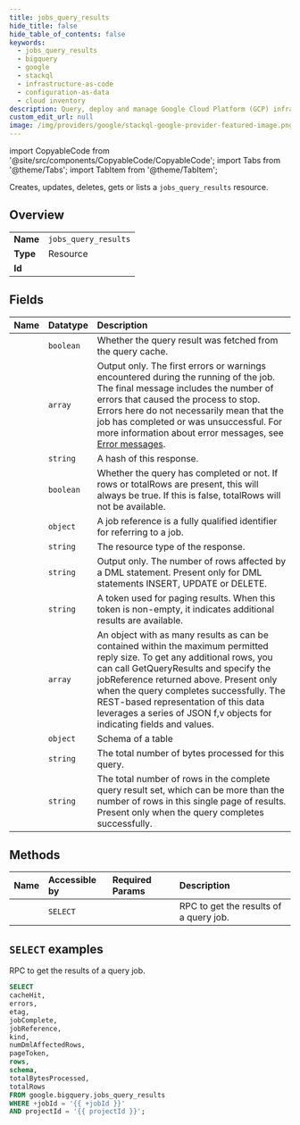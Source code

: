 ```yaml
---
title: jobs_query_results
hide_title: false
hide_table_of_contents: false
keywords:
  - jobs_query_results
  - bigquery
  - google
  - stackql
  - infrastructure-as-code
  - configuration-as-data
  - cloud inventory
description: Query, deploy and manage Google Cloud Platform (GCP) infrastructure and resources using SQL
custom_edit_url: null
image: /img/providers/google/stackql-google-provider-featured-image.png
---
```


import CopyableCode from '@site/src/components/CopyableCode/CopyableCode';
import Tabs from '@theme/Tabs';
import TabItem from '@theme/TabItem';

Creates, updates, deletes, gets or lists a <code>jobs_query_results</code> resource.

## Overview
<table><tbody>
<tr><td><b>Name</b></td><td><code>jobs_query_results</code></td></tr>
<tr><td><b>Type</b></td><td>Resource</td></tr>
<tr><td><b>Id</b></td><td><CopyableCode code="google.bigquery.jobs_query_results" /></td></tr>
</tbody></table>

## Fields
| Name | Datatype | Description |
|:-----|:---------|:------------|
| <CopyableCode code="cacheHit" /> | `boolean` | Whether the query result was fetched from the query cache. |
| <CopyableCode code="errors" /> | `array` | Output only. The first errors or warnings encountered during the running of the job. The final message includes the number of errors that caused the process to stop. Errors here do not necessarily mean that the job has completed or was unsuccessful. For more information about error messages, see [Error messages](https://cloud.google.com/bigquery/docs/error-messages). |
| <CopyableCode code="etag" /> | `string` | A hash of this response. |
| <CopyableCode code="jobComplete" /> | `boolean` | Whether the query has completed or not. If rows or totalRows are present, this will always be true. If this is false, totalRows will not be available. |
| <CopyableCode code="jobReference" /> | `object` | A job reference is a fully qualified identifier for referring to a job. |
| <CopyableCode code="kind" /> | `string` | The resource type of the response. |
| <CopyableCode code="numDmlAffectedRows" /> | `string` | Output only. The number of rows affected by a DML statement. Present only for DML statements INSERT, UPDATE or DELETE. |
| <CopyableCode code="pageToken" /> | `string` | A token used for paging results. When this token is non-empty, it indicates additional results are available. |
| <CopyableCode code="rows" /> | `array` | An object with as many results as can be contained within the maximum permitted reply size. To get any additional rows, you can call GetQueryResults and specify the jobReference returned above. Present only when the query completes successfully. The REST-based representation of this data leverages a series of JSON f,v objects for indicating fields and values. |
| <CopyableCode code="schema" /> | `object` | Schema of a table |
| <CopyableCode code="totalBytesProcessed" /> | `string` | The total number of bytes processed for this query. |
| <CopyableCode code="totalRows" /> | `string` | The total number of rows in the complete query result set, which can be more than the number of rows in this single page of results. Present only when the query completes successfully. |

## Methods
| Name | Accessible by | Required Params | Description |
|:-----|:--------------|:----------------|:------------|
| <CopyableCode code="get_query_results" /> | `SELECT` | <CopyableCode code="+jobId, projectId" /> | RPC to get the results of a query job. |

## `SELECT` examples

RPC to get the results of a query job.

```sql
SELECT
cacheHit,
errors,
etag,
jobComplete,
jobReference,
kind,
numDmlAffectedRows,
pageToken,
rows,
schema,
totalBytesProcessed,
totalRows
FROM google.bigquery.jobs_query_results
WHERE +jobId = '{{ +jobId }}'
AND projectId = '{{ projectId }}';
```
